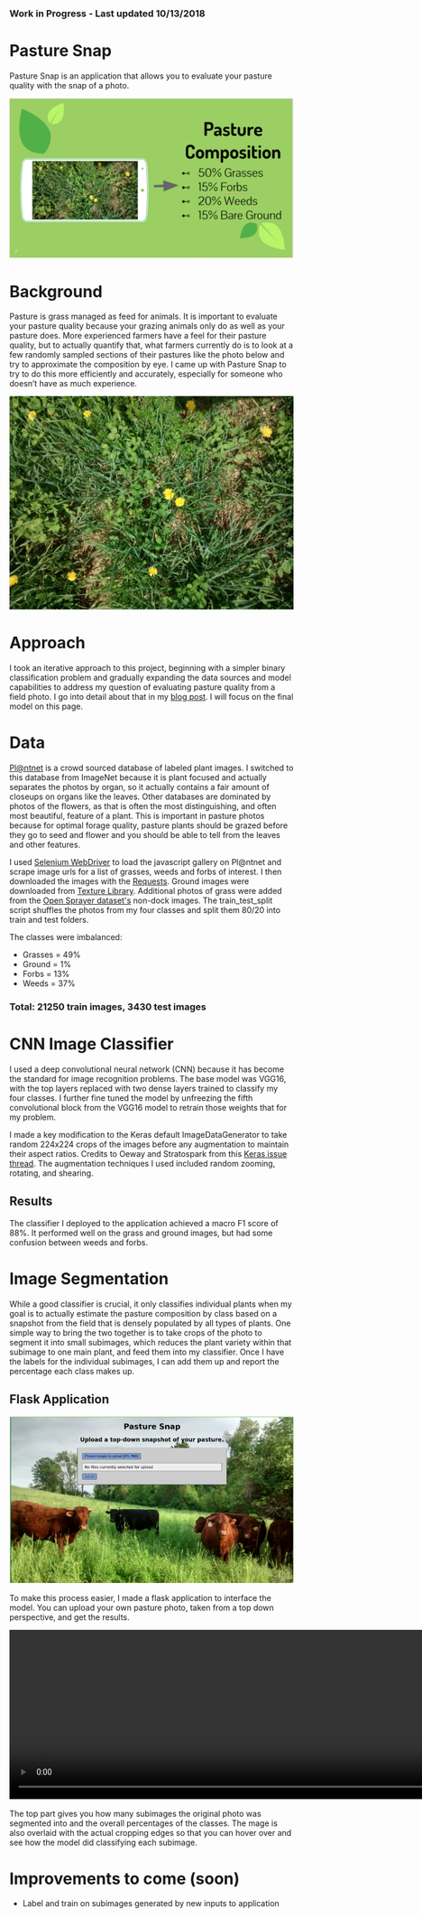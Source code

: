 ### Work in Progress - Last updated 10/13/2018

# Pasture Snap

Pasture Snap is an application that allows you to evaluate your pasture quality with the snap of a photo.

![Goal](static/img/pasture_snap_goal.PNG)

# Background
Pasture is grass managed as feed for animals. It is important to evaluate your pasture quality because your grazing animals only do as well as your pasture does. More experienced farmers have a feel for their pasture quality, but to actually quantify that, what farmers currently do is to look at a few randomly sampled sections of their pastures like the photo below and try to approximate the composition by eye. I came up with Pasture Snap to try to do this more efficiently and accurately, especially for someone who doesn’t have as much experience. 

![Pasture sample](static/img/qfarms1.jpg)

# Approach

I took an iterative approach to this project, beginning with a simpler binary classification problem and gradually expanding the data sources and model capabilities to address my question of evaluating pasture quality from a field photo. I go into detail about that in my [blog post](link). I will focus on the final model on this page.  

# Data

[Pl@ntnet](https://identify.plantnet-project.org/explo/namerica/) is a crowd sourced database of labeled plant images. I switched to this database from ImageNet because it is plant focused and actually separates the photos by organ, so it actually contains a fair amount of closeups on organs like the leaves. Other databases are dominated by photos of the flowers, as that is often the most distinguishing, and often most beautiful, feature of a plant. This is important in pasture photos because for optimal forage quality, pasture plants should be grazed before they go to seed and flower and you should be able to tell from the leaves and other features.

I used [Selenium WebDriver](https://pypi.org/project/selenium/) to load the javascript gallery on Pl@ntnet and scrape image urls for a list of grasses, weeds and forbs of interest. I then downloaded the images with the [Requests](http://docs.python-requests.org/en/master/). Ground images were downloaded from [Texture Library](http://texturelib.com/#!/category/?path=/Textures/soil). Additional photos of grass were added from the [Open Sprayer dataset's](https://www.kaggle.com/gavinarmstrong/open-sprayer-images/home) non-dock images. The train_test_split script shuffles the photos from my four classes and split them 80/20 into train and test folders. 

The classes were imbalanced:
* Grasses = 49%
* Ground = 1%
* Forbs = 13%
* Weeds = 37%


### Total: 21250 train images, 3430 test images

# CNN Image Classifier

I used a deep convolutional neural network (CNN) because it has become the standard for image recognition problems. The base model was VGG16, with the top layers replaced with two dense layers trained to classify my four classes. I further fine tuned the model by unfreezing the fifth convolutional block from the VGG16 model to retrain those weights that for my problem.  

I made a key modification to the Keras default ImageDataGenerator to take random 224x224 crops of the images before any augmentation to maintain their aspect ratios. Credits to Oeway and Stratospark from this [Keras issue thread](https://github.com/keras-team/keras/issues/3338). The augmentation techniques I used included random zooming, rotating, and shearing. 

## Results

The classifier I deployed to the application achieved a macro F1 score of 88%. It performed well on the grass and ground images, but had some confusion between weeds and forbs. 
<!-- This makes sense because weeds are defined only as plants that are undesirable and can therefore look very similar to a forb. Confirm by looking at confused images.  -->

# Image Segmentation 

While a good classifier is crucial, it only classifies individual plants when my goal is to actually estimate the pasture composition by class based on a snapshot from the field that is densely populated by all types of plants. One simple way to bring the two together is to take crops of the photo to segment it into small subimages, which reduces the plant variety within that subimage to one main plant, and feed them into my classifier. Once I have the labels for the individual subimages, I can add them up and report the percentage each class makes up. 

## Flask Application

![Landing page](static/img/landing_page.PNG)

To make this process easier, I made a flask application to interface the model. You can upload your own pasture photo, taken from a top down perspective, and get the results. 

<video width="860" height="300" controls>
  <source src="static/img/weeds run 21.mp4" type="video/mp4">
</video>

The top part gives you how many subimages the original photo was segmented into and the overall percentages of the classes. The mage is also overlaid with the actual cropping edges so that you can hover over and see how the model did classifying each subimage. 

# Improvements to come (soon)

* Label and train on subimages generated by new inputs to application


<!-- # Key Notebooks:


<!-- 1. Explore a simple binary classfication problem, open docker, to become familiar with Keras, transfer learning. 
2. -->

<!-- 1. train test split 
    - splits my scraped data into train and test folders
2. get pl@nt net image urls
    - used Selenium to gather image urls from a dynamic page
    - then adapted imagenet scraper for these urls -->
<!-- 3. image scraper   
    - used requests to get images from urls
    -need header for flickr -->

<!-- **These models run Keras using a TensorFlow backend.** 
3. multiclass classification baseline - 13 classes from imagenet
    - no dropout
    - early stop
4. 4  class baseline - really hard to tell between some plants
    - doesn't matter that much to to the animals
5. 4 class tweaking - 
    - script form - just edit run# and relevant code as I made adjustments - get 89% macro f1  --> 
